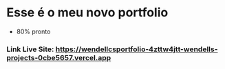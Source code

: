 # Esse é o meu novo portfolio 
- 80% pronto
### Link Live Site: https://wendellcsportfolio-4zttw4jtt-wendells-projects-0cbe5657.vercel.app
